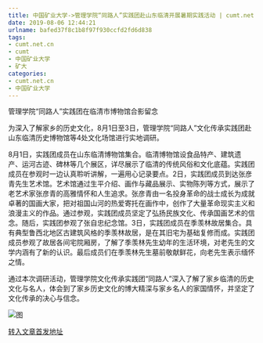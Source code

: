 ```yaml
---
title: 中国矿业大学->管理学院“同路人”实践团赴山东临清开展暑期实践活动 | cumt.net.cn
date: 2019-08-06 12:44:21
urlname: bafed37f8c1b8f97f930ccfd2fd6d838
tags: 
- cumt.net.cn
- cumt
- 中国矿业大学
- 矿大
categories:
- cumt.net.cn
- 中国矿业大学
---
```



管理学院“同路人”实践团在临清市博物馆合影留念

为深入了解家乡的历史文化，8月1日至3日，管理学院“同路人”文化传承实践团赴山东临清历史博物馆等4处文化场馆进行实地调研。

8月1日，实践团成员在山东临清博物馆集合。临清博物馆设食品特产、建筑遗产、运河古迹、碑林等几个展区，详尽展示了临清的传统风俗和文化底蕴。实践团成员在参观时一边认真聆听讲解，一遍用心记录要点。2日，实践团成员到达张彦青先生艺术馆。艺术馆通过生平介绍、画作与藏品展示、实物陈列等方式，展示了老艺术家张彦青的高雅情怀和人生追求。张彦青由一名投身革命的战士成长为成就卓著的国画大家，把对祖国山河的热爱寄托在画作中，创作了大量革命现实主义和浪漫主义的作品。通过参观，实践团成员坚定了弘扬民族文化、传承国画艺术的信念。随后，实践团参观了张自忠纪念馆。3日，实践团成员在季羡林故居集合。具有典型鲁西北地区古建筑风格的季羡林故居，是在其旧宅为基础复修而成。实践团成员参观了故居各间宅院厢房，了解了季羡林先生幼年的生活环境，对老先生的文学内涵有了新的认识。最后成员们在季羡林先生墓前敬献鲜花，向老先生表示缅怀之情。

通过本次调研活动，管理学院文化传承实践团“同路人”深入了解了家乡临清的历史文化与名人，体会到了家乡历史文化的博大精深与家乡名人的家国情怀，并坚定了文化传承的决心与信念。



![图](http://xwzx.cumt.edu.cn/_upload/article/images/0b/09/92da4a3546f0b7d0fe3388ded259/61fa3628-3d01-43ba-a0c7-02a2b9d00d81.jpg)

[转入文章首发地址](http://xwzx.cumt.edu.cn/2a/f2/c523a535282/page.htm)